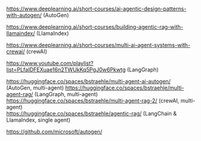 https://www.deeplearning.ai/short-courses/ai-agentic-design-patterns-with-autogen/ (AutoGen)  

https://www.deeplearning.ai/short-courses/building-agentic-rag-with-llamaindex/ (LlamaIndex)  

https://www.deeplearning.ai/short-courses/multi-ai-agent-systems-with-crewai/ (crewAI)  

https://www.youtube.com/playlist?list=PLfaIDFEXuae16n2TWUkKq5PgJ0w6Pkwtg (LangGraph)  

https://huggingface.co/spaces/bstraehle/multi-agent-ai-autogen/ (AutoGen, multi-agent)
https://huggingface.co/spaces/bstraehle/multi-agent-rag/ (LangGraph, multi-agent)  
https://huggingface.co/spaces/bstraehle/multi-agent-rag-2/ (crewAI, multi-agent)  
https://huggingface.co/spaces/bstraehle/agentic-rag/ (LangChain & LlamaIndex, single agent)  

https://github.com/microsoft/autogen/  
